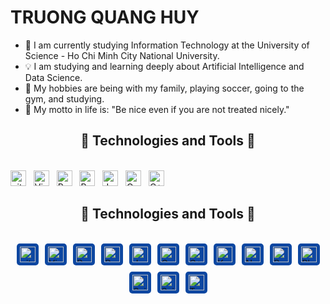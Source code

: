 # TRUONG QUANG HUY

- 🚀 I am currently studying Information Technology at the University of Science - Ho Chi Minh City National University.
- 💡 I am studying and learning deeply about Artificial Intelligence and Data Science.
- 💝 My hobbies are being with my family, playing soccer, going to the gym, and studying.
- 💞 My motto in life is: "Be nice even if you are not treated nicely."

<h2 align="center">🥇 Technologies and Tools 🥇</h2>
<br>
<span><img src="https://img.shields.io/badge/git-282C34?logo=git&logoColor=F05032" alt="git logo" title="git" height="25" /></span>
&nbsp;
<span><img src="https://img.shields.io/badge/VS%20Code-282C34?logo=visual-studio-code&logoColor=007ACC" alt="Visual Studio Code logo" title="Visual Studio Code" height="25" /></span>
&nbsp;
<span><img src="https://img.shields.io/badge/Python-282C34?logo=python&logoColor=3776AB" alt="Python logo" title="Python" height="25" /></span>
&nbsp;
<span><img src="https://img.shields.io/badge/PyTorch-282C34?logo=pytorch&logoColor=EE4C2C" alt="Pytorch logo" title="Pytorch" height="25" /></span>
&nbsp;
<span><img src="https://img.shields.io/badge/Jupyter-282C34?logo=jupyter&logoColor=F37626" alt="Jupyter logo" title="Jupyter" height="25" /></span>
&nbsp;
<span><img src="https://img.shields.io/badge/OpenCV-282C34?logo=opencv&logoColor=5C3EE8" alt="OpenCV logo" title="OpenCV" height="25" /></span>
&nbsp;
<span><img src="https://img.shields.io/badge/C%2B%2B-000000?logo=c%2B%2B&logoColor=5C3EE8" alt="C++ logo" title="C++" height="25" /></span>
&nbsp;
<br>



<h2 align="center">🥇 Technologies and Tools 🥇</h2>
<br>
<div style="display: flex; justify-content: center; flex-wrap: wrap; gap: 10px;">
  <span>
    <img src="https://img.shields.io/badge/git-282C34?logo=git&logoColor=F05032" 
         alt="git logo" 
         title="git" 
         height="25" 
         style="background-color: #0D47A1; padding: 5px; border-radius: 5px;" />
  </span>
  <span>
    <img src="https://img.shields.io/badge/VS%20Code-282C34?logo=visual-studio-code&logoColor=007ACC" 
         alt="Visual Studio Code logo" 
         title="Visual Studio Code" 
         height="25" 
         style="background-color: #0D47A1; padding: 5px; border-radius: 5px;" />
  </span>
  <span>
    <img src="https://img.shields.io/badge/Python-282C34?logo=python&logoColor=3776AB" 
         alt="Python logo" 
         title="Python" 
         height="25" 
         style="background-color: #0D47A1; padding: 5px; border-radius: 5px;" />
  </span>
  <span>
    <img src="https://img.shields.io/badge/PyTorch-282C34?logo=pytorch&logoColor=EE4C2C" 
         alt="Pytorch logo" 
         title="Pytorch" 
         height="25" 
         style="background-color: #0D47A1; padding: 5px; border-radius: 5px;" />
  </span>
  <span>
    <img src="https://img.shields.io/badge/Jupyter-282C34?logo=jupyter&logoColor=F37626" 
         alt="Jupyter logo" 
         title="Jupyter" 
         height="25" 
         style="background-color: #0D47A1; padding: 5px; border-radius: 5px;" />
  </span>
  <span>
    <img src="https://img.shields.io/badge/OpenCV-282C34?logo=opencv&logoColor=5C3EE8" 
         alt="OpenCV logo" 
         title="OpenCV" 
         height="25" 
         style="background-color: #0D47A1; padding: 5px; border-radius: 5px;" />
  </span>
  <span>
    <img src="https://img.shields.io/badge/C%2B%2B-282C34?logo=c%2B%2B&logoColor=5C3EE8" 
         alt="C++ logo" 
         title="C++" 
         height="25" 
         style="background-color: #0D47A1; padding: 5px; border-radius: 5px;" />
  </span>
  <span>
    <img src="https://img.shields.io/badge/Keras-282C34?logo=keras&logoColor=D00000" 
         alt="Keras logo" 
         title="Keras" 
         height="25" 
         style="background-color: #0D47A1; padding: 5px; border-radius: 5px;" />
  </span>
  <span>
    <img src="https://img.shields.io/badge/NumPy-282C34?logo=numpy&logoColor=013243" 
         alt="NumPy logo" 
         title="NumPy" 
         height="25" 
         style="background-color: #0D47A1; padding: 5px; border-radius: 5px;" />
  </span>
  <span>
    <img src="https://img.shields.io/badge/Pandas-282C34?logo=pandas&logoColor=150458" 
         alt="Pandas logo" 
         title="Pandas" 
         height="25" 
         style="background-color: #0D47A1; padding: 5px; border-radius: 5px;" />
  </span>
  <span>
    <img src="https://img.shields.io/badge/Plotly-282C34?logo=plotly&logoColor=3F4F75" 
         alt="Plotly logo" 
         title="Plotly" 
         height="25" 
         style="background-color: #0D47A1; padding: 5px; border-radius: 5px;" />
  </span>
  <span>
    <img src="https://img.shields.io/badge/Scikit--Learn-282C34?logo=scikit-learn&logoColor=F7931E" 
         alt="Scikit-Learn logo" 
         title="Scikit-Learn" 
         height="25" 
         style="background-color: #0D47A1; padding: 5px; border-radius: 5px;" />
  </span>
  <span>
    <img src="https://img.shields.io/badge/SciPy-282C34?logo=scipy&logoColor=8CAAE6" 
         alt="SciPy logo" 
         title="SciPy" 
         height="25" 
         style="background-color: #0D47A1; padding: 5px; border-radius: 5px;" />
  </span>
  <span>
    <img src="https://img.shields.io/badge/TensorFlow-282C34?logo=tensorflow&logoColor=FF6F00" 
         alt="TensorFlow logo" 
         title="TensorFlow" 
         height="25" 
         style="background-color: #0D47A1; padding: 5px; border-radius: 5px;" />
  </span>
</div>


</div>

